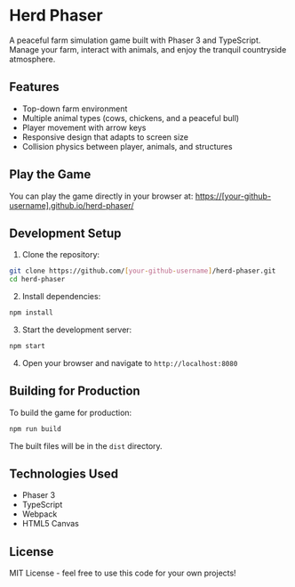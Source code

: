 # Herd Phaser

A peaceful farm simulation game built with Phaser 3 and TypeScript. Manage your farm, interact with animals, and enjoy the tranquil countryside atmosphere.

## Features

- Top-down farm environment
- Multiple animal types (cows, chickens, and a peaceful bull)
- Player movement with arrow keys
- Responsive design that adapts to screen size
- Collision physics between player, animals, and structures

## Play the Game

You can play the game directly in your browser at: [https://[your-github-username].github.io/herd-phaser/](https://[your-github-username].github.io/herd-phaser/)

## Development Setup

1. Clone the repository:
```bash
git clone https://github.com/[your-github-username]/herd-phaser.git
cd herd-phaser
```

2. Install dependencies:
```bash
npm install
```

3. Start the development server:
```bash
npm start
```

4. Open your browser and navigate to `http://localhost:8080`

## Building for Production

To build the game for production:

```bash
npm run build
```

The built files will be in the `dist` directory.

## Technologies Used

- Phaser 3
- TypeScript
- Webpack
- HTML5 Canvas

## License

MIT License - feel free to use this code for your own projects! 